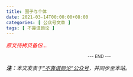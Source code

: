 ```yaml
---
title: 圈子与个体
date: 2021-03-14T00:00:00+08:00
categories: [ 公众号文章 ]
tags: [ 不靠谱颜论 ]
---
```


<font color=red><i>原文待拷贝备份...</i></font>

<center><small>--- END ---</small></center>

<i><b>注：</b>本文发表于[“不靠谱颜论”公众号](https://mp.weixin.qq.com/s/9PsUraj1KPVFl-_fsOy0tg)，并同步至本站。</i>

